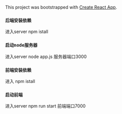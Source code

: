 This project was bootstrapped with [Create React App](https://github.com/facebook/create-react-app).

### `后端安装依赖`

进入server   npm istall

### `启动node服务器`

进入server   node app.js   服务器端口3000

### `前端安装依赖`

进入  npm istall

### `启动前端`

进入server   npm run start  前端端口7000